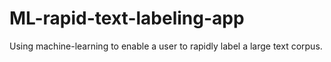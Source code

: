 # ML-rapid-text-labeling-app
Using machine-learning to enable a user to rapidly label a large text corpus.
